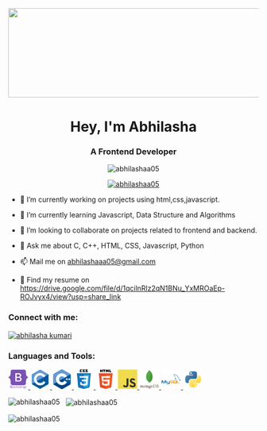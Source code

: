 <div id="header" align="center">
  <img src="https://media.giphy.com/media/xT9IgyaftFIcZNphcI/giphy.gif" height= "180" width="900"/>
</div>
<h1 align="center">Hey, I'm Abhilasha</h1>
<h3 align="center">A Frontend Developer</h3>
<p align="center"> <img src="https://komarev.com/ghpvc/?username=abhilashaa05&label=Profile%20views&color=0e75b6&style=flat" alt="abhilashaa05" /> </p>

<p align="center"> <a href="https://github.com/ryo-ma/github-profile-trophy"><img src="https://github-profile-trophy.vercel.app/?username=abhilashaa05" alt="abhilashaa05" /></a> </p>

- 🔭 I’m currently working on projects using html,css,javascript.

- 🌱 I’m currently learning Javascript, Data Structure and Algorithms

- 👯 I’m looking to collaborate on projects related to frontend and backend.

- 💬 Ask me about C, C++, HTML, CSS, Javascript, Python

- 📫 Mail me on abhilashaaa05@gmail.com

- 📌 Find my resume on https://drive.google.com/file/d/1qcilnRlz2qN1BNu_YxMROaEp-ROJvyx4/view?usp=share_link

<h3 align="left">Connect with me:</h3>
<p align="left">
<a href="https://linkedin.com/in/abhilasha01" target="blank"><img align="center" src="https://raw.githubusercontent.com/rahuldkjain/github-profile-readme-generator/master/src/images/icons/Social/linked-in-alt.svg" alt="abhilasha kumari" height="30" width="40" /></a>
</p>

<h3 align="left">Languages and Tools:</h3>
<p align="left"> <a href="https://getbootstrap.com" target="_blank" rel="noreferrer"> <img src="https://raw.githubusercontent.com/devicons/devicon/master/icons/bootstrap/bootstrap-plain-wordmark.svg" alt="bootstrap" width="40" height="40"/> </a> <a href="https://www.cprogramming.com/" target="_blank" rel="noreferrer"> <img src="https://raw.githubusercontent.com/devicons/devicon/master/icons/c/c-original.svg" alt="c" width="40" height="40"/> </a> <a href="https://www.w3schools.com/cpp/" target="_blank" rel="noreferrer"> <img src="https://raw.githubusercontent.com/devicons/devicon/master/icons/cplusplus/cplusplus-original.svg" alt="cplusplus" width="40" height="40"/> </a> <a href="https://www.w3schools.com/css/" target="_blank" rel="noreferrer"> <img src="https://raw.githubusercontent.com/devicons/devicon/master/icons/css3/css3-original-wordmark.svg" alt="css3" width="40" height="40"/> </a> <a href="https://www.w3.org/html/" target="_blank" rel="noreferrer"> <img src="https://raw.githubusercontent.com/devicons/devicon/master/icons/html5/html5-original-wordmark.svg" alt="html5" width="40" height="40"/> </a> <a href="https://developer.mozilla.org/en-US/docs/Web/JavaScript" target="_blank" rel="noreferrer"> <img src="https://raw.githubusercontent.com/devicons/devicon/master/icons/javascript/javascript-original.svg" alt="javascript" width="40" height="40"/> </a> <a href="https://www.mongodb.com/" target="_blank" rel="noreferrer"> <img src="https://raw.githubusercontent.com/devicons/devicon/master/icons/mongodb/mongodb-original-wordmark.svg" alt="mongodb" width="40" height="40"/> </a> <a href="https://www.mysql.com/" target="_blank" rel="noreferrer"> <img src="https://raw.githubusercontent.com/devicons/devicon/master/icons/mysql/mysql-original-wordmark.svg" alt="mysql" width="40" height="40"/> </a> <a href="https://www.python.org" target="_blank" rel="noreferrer"> <img src="https://raw.githubusercontent.com/devicons/devicon/master/icons/python/python-original.svg" alt="python" width="40" height="40"/> </a> </p>

<p><img align="left" src="https://github-readme-stats.vercel.app/api/top-langs?username=abhilashaa05&show_icons=true&locale=en&layout=compact" alt="abhilashaa05" /></p>

<p>&nbsp;&nbsp;&nbsp;<img align="center" src="https://github-readme-stats.vercel.app/api?username=abhilashaa05&show_icons=true&locale=en" alt="abhilashaa05" /></p>

<p><img align="center" src="https://github-readme-streak-stats.herokuapp.com/?user=abhilashaa05&" alt="abhilashaa05" /></p>

